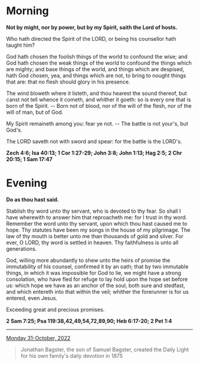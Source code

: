 # Morning

**Not by might, nor by power, but by my Spirit, saith the Lord of hosts.**
 
Who hath directed the Spirit of the LORD, or being his counsellor hath taught him?
 
God hath chosen the foolish things of the world to confound the wise; and God hath chosen the weak things of the world to confound the things which are mighty; and base things of the world, and things which are despised, hath God chosen, yea, and things which are not, to bring to nought things that are: that no flesh should glory in his presence.
 
The wind bloweth where it listeth, and thou hearest the sound thereof, but canst not tell whence it cometh, and whither it goeth: so is every one that is born of the Spirit. -- Born not of blood, nor of the will of the flesh, nor of the will of man, but of God.
 
My Spirit remaineth among you: fear ye not. -- The battle is not your's, but God's.
 
The LORD saveth not with sword and spear: for the battle is the LORD's.  

**Zech 4:6; Isa 40:13; 1 Cor 1:27-29; John 3:8; John 1:13; Hag 2:5; 2 Chr 20:15; 1 Sam 17:47**

# Evening

**Do as thou hast said.**
 
Stablish thy word unto thy servant, who is devoted to thy fear. So shall I have wherewith to answer him that reproacheth me: for I trust in thy word. Remember the word unto thy servant, upon which thou hast caused me to hope. Thy statutes have been my songs in the house of my pilgrimage. The law of thy mouth is better unto me than thousands of gold and silver. For ever, O LORD, thy word is settled in heaven. Thy faithfulness is unto all generations.
 
God, willing more abundantly to shew unto the heirs of promise the immutability of his counsel, confirmed it by an oath; that by two immutable things, in which it was impossible for God to lie, we might have a strong consolation, who have fled for refuge to lay hold upon the hope set before us: which hope we have as an anchor of the soul, both sure and stedfast, and which entereth into that within the veil; whither the forerunner is for us entered, even Jesus.
 
Exceeding great and precious promises.  

**2 Sam 7:25; Psa 119:38,42,49,54,72,89,90; Heb 6:17-20; 2 Pet 1:4**

---

[Monday 31-October, 2022](https://t.me/s/daily_light)

> Jonathan Bagster, the son of Samuel Bagster, created the Daily Light for his own family's daily devotion in 1875

